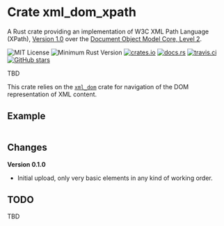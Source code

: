 # Crate xml_dom_xpath

A Rust crate providing an implementation of W3C XML Path Language (XPath), [Version 1.0](https://www.w3.org/TR/xpath-10/)
over the [Document Object Model Core, Level 2](https://www.w3.org/TR/DOM-Level-2-Core).

![MIT License](https://img.shields.io/badge/license-mit-118811.svg)
![Minimum Rust Version](https://img.shields.io/badge/Min%20Rust-1.40-green.svg)
[![crates.io](https://img.shields.io/crates/v/xml_dom_xpath.svg)](https://crates.io/crates/xml_dom_xpath)
[![docs.rs](https://docs.rs/xml_dom_xpath/badge.svg)](https://docs.rs/xml_dom_xpath)
[![travis.ci](https://travis-ci.org/johnstonskj/rust-xml_dom_xpath.svg?branch=master)](https://travis-ci.org/johnstonskj/rust-xml_dom_xpath)
[![GitHub stars](https://img.shields.io/github/stars/johnstonskj/rust-xml_dom_xpath.svg)](https://github.com/johnstonskj/rust-xml_dom_xpath/stargazers)

TBD

This crate relies on the [`xml_dom`](https://crates.io/crates/xml_dom) crate for navigation of the DOM representation 
of XML content. 

## Example

```rust
```

## Changes

**Version 0.1.0**

* Initial upload, only very basic elements in any kind of working order.

## TODO

TBD
